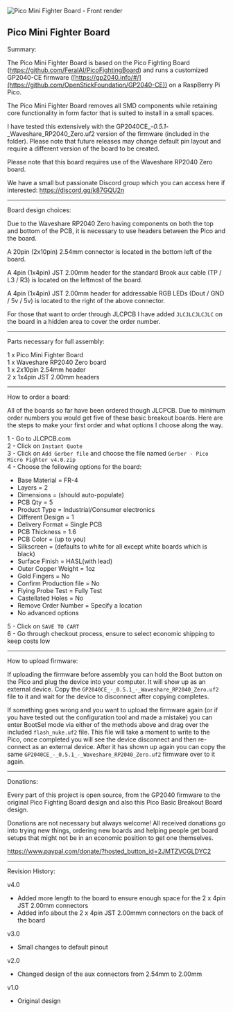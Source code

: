 ![Pico Mini Fighter Board - Front render](https://github.com/TheTrainGoes/GP2040-Projects/blob/main/Pico%20Mini%20Fighter/Pico%20Mini%20Fighter%20-%20Front%20render.png)

Pico Mini Fighter Board
---

Summary:

The Pico Mini Fighter Board is based on the Pico Fighting Board (https://github.com/FeralAI/PicoFightingBoard) and runs a customized GP2040-CE firmware ([https://gp2040.info/#/](https://github.com/OpenStickFoundation/GP2040-CE)) on a RaspBerry Pi Pico.

The Pico Mini Fighter Board removes all SMD components while retaining core functionality in form factor that is suited to install in a small spaces.  

I have tested this extensively with the GP2040CE_-_0.5.1_-_Waveshare_RP2040_Zero.uf2 version of the firmware (included in the folder).  Please note that future releases may change default pin layout and require a different version of the board to be created.

Please note that this board requires use of the Waveshare RP2040 Zero board.

We have a small but passionate Discord group which you can access here if interested: https://discord.gg/k87GQU2n


---

Board design choices:

Due to the Waveshare RP2040 Zero having components on both the top and bottom of the PCB, it is necessary to use headers between the Pico and the board.  

A 20pin (2x10pin) 2.54mm connector is located in the bottom left of the board.  

A 4pin (1x4pin) JST 2.00mm header for the standard Brook aux cable (TP / L3 / R3) is located on the leftmost of the board.

A 4pin (1x4pin) JST 2.00mm header for addressable RGB LEDs (Dout / GND / 5v / 5v) is located to the right of the above connector.

For those that want to order through JLCPCB I have added `JLCJLCJLCJLC` on the board in a hidden area to cover the order number.


---

Parts necessary for full assembly:

1 x Pico Mini Fighter Board<br/>
1 x Waveshare RP2040 Zero board<br/>
1 x 2x10pin 2.54mm header<br/>
2 x 1x4pin JST 2.00mm headers<br/>


---

How to order a board:

All of the boards so far have been ordered though JLCPCB.  Due to minimum order numbers you would get five of these basic breakout boards.  Here are the steps to make your first order and what options I choose along the way.

1 - Go to JLCPCB.com<br/>
2 - Click on `Instant Quote`<br/>
3 - Click on `Add Gerber file` and choose the file named `Gerber - Pico Micro Fighter v4.0.zip`<br/>
4 - Choose the following options for the board:<br/>
- Base Material = FR-4<br/>
- Layers = 2<br/>
- Dimensions = (should auto-populate)<br/>
- PCB Qty = 5<br/>
- Product Type = Industrial/Consumer electronics<br/>
- Different Design = 1<br/>
- Delivery Format = Single PCB<br/>
- PCB Thickness = 1.6<br/>
- PCB Color = (up to you)<br/>
- Silkscreen = (defaults to white for all except white boards which is black)<br/>
- Surface Finish = HASL(with lead)<br/>
- Outer Copper Weight = 1oz<br/>
- Gold Fingers = No<br/>
- Confirm Production file = No<br/>
- Flying Probe Test = Fully Test<br/>
-  Castellated Holes = No<br/>
- Remove Order Number = Specify a location<br/>
- No advanced options<br/>

5 - Click on `SAVE TO CART`<br/>
6 - Go through checkout process, ensure to select economic shipping to keep costs low


---

How to upload firmware:

If uploading the firmware before assembly you can hold the Boot button on the Pico and plug the device into your computer.  It will show up as an external device.  Copy the `GP2040CE_-_0.5.1_-_Waveshare_RP2040_Zero.uf2` file to it and wait for the device to disconnect after copying completes.  

If something goes wrong and you want to upload the firmware again (or if you have tested out the configuration tool and made a mistake) you can enter BootSel mode via either of the methods above and drag over the included `flash_nuke.uf2` file.  This file will take a moment to write to the Pico, once completed you will see the device disconnect and then re-connect as an external device.  After it has shown up again you can copy the same `GP2040CE_-_0.5.1_-_Waveshare_RP2040_Zero.uf2` firmware over to it again.


---

Donations:

Every part of this project is open source, from the GP2040 firmware to the original Pico Fighting Board design and also this Pico Basic Breakout Board design.  

Donations are not necessary but always welcome!  All received donations go into trying new things, ordering new boards and helping people get board setups that might not be in an economic position to get one themselves.

https://www.paypal.com/donate/?hosted_button_id=2JMTZVCGLDYC2


---

Revision History:

v4.0
- Added more length to the board to ensure enough space for the 2 x 4pin JST 2.00mm connectors
- Added info about the 2 x 4pin JST 2.00mmm connectors on the back of the board

v3.0
- Small changes to default pinout

v2.0
- Changed design of the aux connectors from 2.54mm to 2.00mm

v1.0
- Original design
